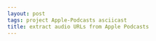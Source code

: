 ```yaml
---
layout: post
tags: project Apple-Podcasts asciicast
title: extract audio URLs from Apple Podcasts
---
```


<script id="asciicast-WxVVy3MF8mxnfLTuPDA6KMLJc" src="https://asciinema.org/a/WxVVy3MF8mxnfLTuPDA6KMLJc.js" async></script>